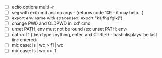 - [ ] echo options multi -n
- [ ] seg with exit cmd and no args - (returns code 139 - it may help...)
- [ ] export env name with spaces (ex: export "ksjfhg  fglkj")
- [ ] change PWD and OLDPWD in `cd' cmd
- [ ] unset PATH, env must not be found (ex: unset PATH; env)
- [ ] cat << f1 (then type anything, enter, and CTRL-D - bash displays the last line entered)
- [ ] mix case: ls | wc > f1 | wc
- [ ] mix case: ls | wc << f1
